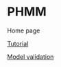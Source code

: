 # PHMM

Home page

[Tutorial](https://beggle.github.io/PHMM/phmm.html)

[Model validation](https://beggle.github.io/PHMM/modelValidation/PMM_validation_md.html)
